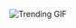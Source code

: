 
<!-- GIF_SECTION -->
![Trending GIF](https://media1.giphy.com/media/v1.Y2lkPThiYjIxNzcyanBoenU1cDkwbXNvcjZrYzVwbWd1Z3A1aGMzZmxlNGc3MjV4NnQ1dCZlcD12MV9naWZzX3NlYXJjaCZjdD1n/KEzraGlQTEHkarhUPO/giphy.gif)
<!-- END_GIF_SECTION -->
